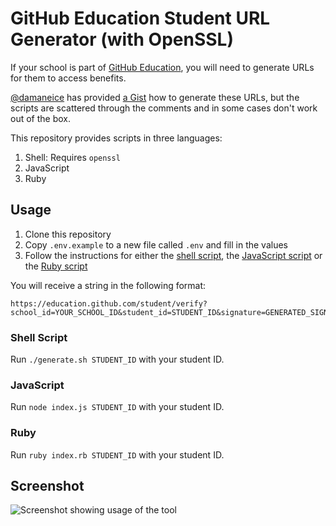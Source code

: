 # GitHub Education Student URL Generator (with OpenSSL)

If your school is part of [GitHub Education](https://education.github.com/), you will need to generate URLs for them to access benefits.

[@damaneice](https://github.com/damaneice) has provided [a Gist](https://gist.github.com/damaneice/a2aa8b19e698876ed37626a6b7b861ff) how to generate these URLs, but the scripts are scattered through the comments and in some cases don't work out of the box.

This repository provides scripts in three languages:

1. Shell: Requires `openssl`
2. JavaScript
3. Ruby

## Usage

1. Clone this repository
2. Copy `.env.example` to a new file called `.env` and fill in the values
3. Follow the instructions for either the [shell script](#shell-script), the [JavaScript script](#javascript) or the [Ruby script](#ruby)

You will receive a string in the following format:

```
https://education.github.com/student/verify?school_id=YOUR_SCHOOL_ID&student_id=STUDENT_ID&signature=GENERATED_SIGNATURE
```

### Shell Script

Run `./generate.sh STUDENT_ID` with your student ID.

### JavaScript

Run `node index.js STUDENT_ID` with your student ID.

### Ruby

Run `ruby index.rb STUDENT_ID` with your student ID.

## Screenshot

<img src="https://raw.githubusercontent.com/upleveled/github-education-student-url-openssl/master/screenshot.png" alt="Screenshot showing usage of the tool" />
